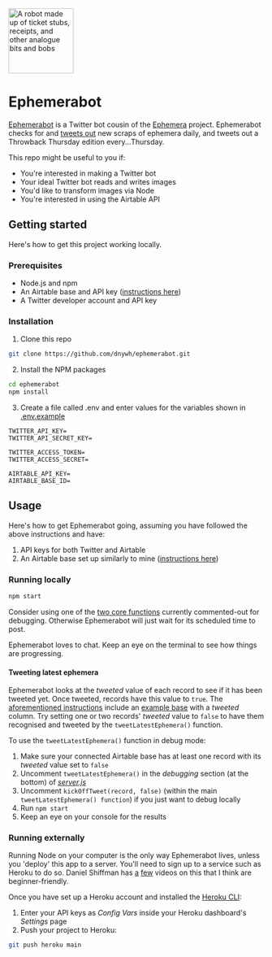 <img src="https://user-images.githubusercontent.com/3104761/97854065-12cc5380-1d4d-11eb-832d-8cbf3e8654f4.jpg" alt="A robot made up of ticket stubs, receipts, and other analogue bits and bobs" width="128">

# Ephemerabot

[Ephemerabot](https://twitter.com/ephemerabot) is a Twitter bot cousin of the [Ephemera](https://github.com/dnywh/ephemera) project. Ephemerabot checks for and [tweets out](https://twitter.com/ephemerabot) new scraps of ephemera daily, and tweets out a Throwback Thursday edition every...Thursday.

This repo might be useful to you if:

- You're interested in making a Twitter bot
- Your ideal Twitter bot reads and writes images
- You'd like to transform images via Node
- You're interested in using the Airtable API

## Getting started

Here's how to get this project working locally.

### Prerequisites

- Node.js and npm
- An Airtable base and API key ([instructions here](https://github.com/dnywh/ephemera#1-get-your-airtable-in-order))
- A Twitter developer account and API key

### Installation

1. Clone this repo

```sh
git clone https://github.com/dnywh/ephemerabot.git
```

2. Install the NPM packages

```sh
cd ephemerabot
npm install
```

3. Create a file called .env and enter values for the variables shown in [.env.example](https://github.com/dnywh/ephemerabot/blob/master/.env.example)

```
TWITTER_API_KEY=
TWITTER_API_SECRET_KEY=

TWITTER_ACCESS_TOKEN=
TWITTER_ACCESS_SECRET=

AIRTABLE_API_KEY=
AIRTABLE_BASE_ID=
```

## Usage

Here's how to get Ephemerabot going, assuming you have followed the above instructions and have:

1. API keys for both Twitter and Airtable
2. An Airtable base set up similarly to mine ([instructions here](https://github.com/dnywh/ephemera#1-get-your-airtable-in-order))

### Running locally

```sh
npm start
```

Consider using one of the [two core functions](https://github.com/dnywh/ephemerabot/blob/master/server.js#L258) currently commented-out for debugging. Otherwise Ephemerabot will just wait for its scheduled time to post.

Ephemerabot loves to chat. Keep an eye on the terminal to see how things are progressing.

#### Tweeting latest ephemera

Ephemerabot looks at the _tweeted_ value of each record to see if it has been tweeted yet. Once tweeted, records have this value to `true`. The [aforementioned instructions](https://github.com/dnywh/ephemera#1-get-your-airtable-in-order) include an [example base](https://airtable.com/shr1HFbqpH0axgEb6/tbl689cjHdYYIM5ZA) with a _tweeted_ column. Try setting one or two records' _tweeted_ value to `false` to have them recognised and tweeted by the `tweetLatestEphemera()` function.

To use the `tweetLatestEphemera()` function in debug mode:

1. Make sure your connected Airtable base has at least one record with its _tweeted_ value set to `false`
2. Uncomment `tweetLatestEphemera()` in the _debugging_ section (at the bottom) of _[server.js](https://github.com/dnywh/ephemerabot/blob/master/server.js)_
3. Uncomment `kickOffTweet(record, false)` (within the main `tweetLatestEphemera() function`) if you just want to debug locally
4. Run `npm start`
5. Keep an eye on your console for the results

### Running externally

Running Node on your computer is the only way Ephemerabot lives, unless you 'deploy' this app to a server. You'll need to sign up to a service such as Heroku to do so. Daniel Shiffman has [a](https://www.youtube.com/watch?v=Rz886HkV1j4) [few](https://www.youtube.com/watch?v=DwWPunpypNA) videos on this that I think are beginner-friendly.

Once you have set up a Heroku account and installed the [Heroku CLI](https://devcenter.heroku.com/articles/heroku-cli):

1. Enter your API keys as _Config Vars_ inside your Heroku dashboard's _Settings_ page
2. Push your project to Heroku:

```sh
git push heroku main
```
